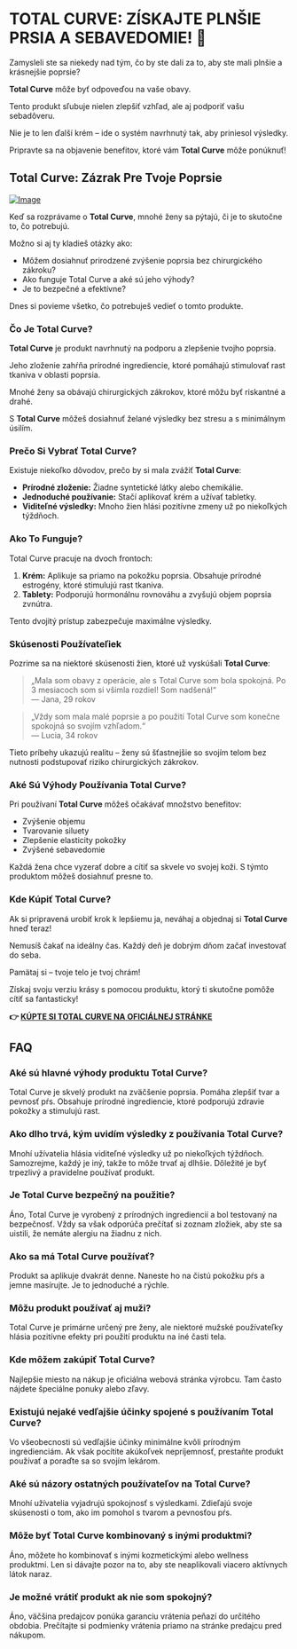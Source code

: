 # TOTAL CURVE: ZÍSKAJTE PLNŠIE PRSIA A SEBAVEDOMIE! 💖

Zamysleli ste sa niekedy nad tým, čo by ste dali za to, aby ste mali plnšie a krásnejšie poprsie? 

**Total Curve** môže byť odpoveďou na vaše obavy. 

Tento produkt sľubuje nielen zlepšiť vzhľad, ale aj podporiť vašu sebadôveru. 

Nie je to len ďalší krém – ide o systém navrhnutý tak, aby priniesol výsledky. 

Pripravte sa na objavenie benefitov, ktoré vám **Total Curve** môže ponúknuť!

## Total Curve: Zázrak Pre Tvoje Poprsie

[![Image](https://www2.sellhealth.com/97/totalcurve_logo_500px120px.jpg)](https://gchaffi.com/0IVcwdsC)

Keď sa rozprávame o **Total Curve**, mnohé ženy sa pýtajú, či je to skutočne to, čo potrebujú. 

Možno si aj ty kladieš otázky ako:

- Môžem dosiahnuť prirodzené zvýšenie poprsia bez chirurgického zákroku?
- Ako funguje Total Curve a aké sú jeho výhody?
- Je to bezpečné a efektívne?

Dnes si povieme všetko, čo potrebuješ vedieť o tomto produkte.

### Čo Je Total Curve?

**Total Curve** je produkt navrhnutý na podporu a zlepšenie tvojho poprsia. 

Jeho zloženie zahŕňa prírodné ingrediencie, ktoré pomáhajú stimulovať rast tkaniva v oblasti poprsia.

Mnohé ženy sa obávajú chirurgických zákrokov, ktoré môžu byť riskantné a drahé. 

S **Total Curve** môžeš dosiahnuť želané výsledky bez stresu a s minimálnym úsilím.

### Prečo Si Vybrať Total Curve?

Existuje niekoľko dôvodov, prečo by si mala zvážiť **Total Curve**:

- **Prírodné zloženie:** Žiadne syntetické látky alebo chemikálie.
- **Jednoduché používanie:** Stačí aplikovať krém a užívať tabletky.
- **Viditeľné výsledky:** Mnoho žien hlási pozitívne zmeny už po niekoľkých týždňoch.

### Ako To Funguje?

Total Curve pracuje na dvoch frontoch:

1. **Krém:** Aplikuje sa priamo na pokožku poprsia. Obsahuje prírodné estrogény, ktoré stimulujú rast tkaniva.
2. **Tablety:** Podporujú hormonálnu rovnováhu a zvyšujú objem poprsia zvnútra.

Tento dvojitý prístup zabezpečuje maximálne výsledky.

### Skúsenosti Používateľiek

Pozrime sa na niektoré skúsenosti žien, ktoré už vyskúšali **Total Curve**:

> „Mala som obavy z operácie, ale s Total Curve som bola spokojná. Po 3 mesiacoch som si všimla rozdiel! Som nadšená!“  
> — Jana, 29 rokov

> „Vždy som mala malé poprsie a po použití Total Curve som konečne spokojná so svojím vzhľadom.“  
> — Lucia, 34 rokov

Tieto príbehy ukazujú realitu – ženy sú šťastnejšie so svojím telom bez nutnosti podstupovať riziko chirurgických zákrokov.

### Aké Sú Výhody Používania Total Curve?

Pri používaní **Total Curve** môžeš očakávať množstvo benefitov:

- Zvýšenie objemu
- Tvarovanie siluety
- Zlepšenie elasticity pokožky
- Zvýšené sebavedomie

Každá žena chce vyzerať dobre a cítiť sa skvele vo svojej koži. S týmto produktom môžeš dosiahnuť presne to.

### Kde Kúpiť Total Curve?

Ak si pripravená urobiť krok k lepšiemu ja, neváhaj a objednaj si **Total Curve** hneď teraz! 

Nemusíš čakať na ideálny čas. Každý deň je dobrým dňom začať investovať do seba.

Pamätaj si – tvoje telo je tvoj chrám!

Získaj svoju verziu krásy s pomocou produktu, ktorý ti skutočne pomôže cítiť sa fantasticky!



**👉 [KÚPTE SI TOTAL CURVE NA OFICIÁLNEJ STRÁNKE](https://gchaffi.com/0IVcwdsC)**

## FAQ

### Aké sú hlavné výhody produktu Total Curve?
Total Curve je skvelý produkt na zväčšenie poprsia. 
Pomáha zlepšiť tvar a pevnosť pŕs. 
Obsahuje prírodné ingrediencie, ktoré podporujú zdravie pokožky a stimulujú rast.

### Ako dlho trvá, kým uvidím výsledky z používania Total Curve?
Mnohí užívatelia hlásia viditeľné výsledky už po niekoľkých týždňoch. 
Samozrejme, každý je iný, takže to môže trvať aj dlhšie. 
Dôležité je byť trpezlivý a pravidelne používať produkt.

### Je Total Curve bezpečný na použitie?
Áno, Total Curve je vyrobený z prírodných ingrediencií a bol testovaný na bezpečnosť. 
Vždy sa však odporúča prečítať si zoznam zložiek, aby ste sa uistili, že nemáte alergiu na žiadnu z nich.

### Ako sa má Total Curve používať?
Produkt sa aplikuje dvakrát denne. 
Naneste ho na čistú pokožku pŕs a jemne masírujte. 
Je to jednoduché a rýchle.

### Môžu produkt používať aj muži?
Total Curve je primárne určený pre ženy, ale niektoré mužské používateľky hlásia pozitívne efekty pri použití produktu na iné časti tela.

### Kde môžem zakúpiť Total Curve?
Najlepšie miesto na nákup je oficiálna webová stránka výrobcu. 
Tam často nájdete špeciálne ponuky alebo zľavy.

### Existujú nejaké vedľajšie účinky spojené s používaním Total Curve?
Vo všeobecnosti sú vedľajšie účinky minimálne kvôli prírodným ingredienciám. 
Ak však pocítite akúkoľvek nepríjemnosť, prestaňte produkt používať a poraďte sa so svojím lekárom.

### Aké sú názory ostatných používateľov na Total Curve?
Mnohí užívatelia vyjadrujú spokojnosť s výsledkami. 
Zdieľajú svoje skúsenosti o tom, ako im pomohol s tvarom a pevnosťou pŕs.

### Môže byť Total Curve kombinovaný s inými produktmi?
Áno, môžete ho kombinovať s inými kozmetickými alebo wellness produktmi. 
Len si dávajte pozor na to, aby ste neaplikovali viacero aktívnych látok naraz.

### Je možné vrátiť produkt ak nie som spokojný?
Áno, väčšina predajcov ponúka garanciu vrátenia peňazí do určitého obdobia. 
Prečítajte si podmienky vrátenia priamo na stránke predajcu pred nákupom.